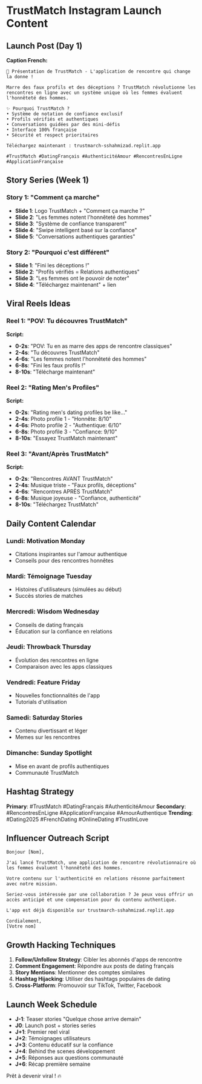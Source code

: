 # TrustMatch Instagram Launch Content

## Launch Post (Day 1)
**Caption French:**
```
🌟 Présentation de TrustMatch - L'application de rencontre qui change la donne !

Marre des faux profils et des déceptions ? TrustMatch révolutionne les rencontres en ligne avec un système unique où les femmes évaluent l'honnêteté des hommes.

✨ Pourquoi TrustMatch ?
• Système de notation de confiance exclusif
• Profils vérifiés et authentiques
• Conversations guidées par des mini-défis
• Interface 100% française
• Sécurité et respect prioritaires

Téléchargez maintenant : trustmarch-sshahmizad.replit.app

#TrustMatch #DatingFrançais #AuthenticitéAmour #RencontresEnLigne #ApplicationFrançaise
```

## Story Series (Week 1)

### Story 1: "Comment ça marche"
- **Slide 1**: Logo TrustMatch + "Comment ça marche ?"
- **Slide 2**: "Les femmes notent l'honnêteté des hommes"
- **Slide 3**: "Système de confiance transparent"
- **Slide 4**: "Swipe intelligent basé sur la confiance"
- **Slide 5**: "Conversations authentiques garanties"

### Story 2: "Pourquoi c'est différent"
- **Slide 1**: "Fini les déceptions !"
- **Slide 2**: "Profils vérifiés = Relations authentiques"
- **Slide 3**: "Les femmes ont le pouvoir de noter"
- **Slide 4**: "Téléchargez maintenant" + lien

## Viral Reels Ideas

### Reel 1: "POV: Tu découvres TrustMatch"
**Script:**
- **0-2s**: "POV: Tu en as marre des apps de rencontre classiques"
- **2-4s**: "Tu découvres TrustMatch"
- **4-6s**: "Les femmes notent l'honnêteté des hommes"
- **6-8s**: "Fini les faux profils !"
- **8-10s**: "Télécharge maintenant"

### Reel 2: "Rating Men's Profiles"
**Script:**
- **0-2s**: "Rating men's dating profiles be like..."
- **2-4s**: Photo profile 1 - "Honnête: 8/10"
- **4-6s**: Photo profile 2 - "Authentique: 6/10"
- **6-8s**: Photo profile 3 - "Confiance: 9/10"
- **8-10s**: "Essayez TrustMatch maintenant"

### Reel 3: "Avant/Après TrustMatch"
**Script:**
- **0-2s**: "Rencontres AVANT TrustMatch"
- **2-4s**: Musique triste - "Faux profils, déceptions"
- **4-6s**: "Rencontres APRÈS TrustMatch"
- **6-8s**: Musique joyeuse - "Confiance, authenticité"
- **8-10s**: "Téléchargez TrustMatch"

## Daily Content Calendar

### Lundi: Motivation Monday
- Citations inspirantes sur l'amour authentique
- Conseils pour des rencontres honnêtes

### Mardi: Témoignage Tuesday
- Histoires d'utilisateurs (simulées au début)
- Succès stories de matches

### Mercredi: Wisdom Wednesday
- Conseils de dating français
- Éducation sur la confiance en relations

### Jeudi: Throwback Thursday
- Évolution des rencontres en ligne
- Comparaison avec les apps classiques

### Vendredi: Feature Friday
- Nouvelles fonctionnalités de l'app
- Tutorials d'utilisation

### Samedi: Saturday Stories
- Contenu divertissant et léger
- Memes sur les rencontres

### Dimanche: Sunday Spotlight
- Mise en avant de profils authentiques
- Communauté TrustMatch

## Hashtag Strategy
**Primary**: #TrustMatch #DatingFrançais #AuthenticitéAmour
**Secondary**: #RencontresEnLigne #ApplicationFrançaise #AmourAuthentique
**Trending**: #Dating2025 #FrenchDating #OnlineDating #TrustInLove

## Influencer Outreach Script
```
Bonjour [Nom],

J'ai lancé TrustMatch, une application de rencontre révolutionnaire où les femmes évaluent l'honnêteté des hommes. 

Votre contenu sur l'authenticité en relations résonne parfaitement avec notre mission.

Seriez-vous intéressée par une collaboration ? Je peux vous offrir un accès anticipé et une compensation pour du contenu authentique.

L'app est déjà disponible sur trustmarch-sshahmizad.replit.app

Cordialement,
[Votre nom]
```

## Growth Hacking Techniques
1. **Follow/Unfollow Strategy**: Cibler les abonnés d'apps de rencontre
2. **Comment Engagement**: Répondre aux posts de dating français
3. **Story Mentions**: Mentionner des comptes similaires
4. **Hashtag Hijacking**: Utiliser des hashtags populaires de dating
5. **Cross-Platform**: Promouvoir sur TikTok, Twitter, Facebook

## Launch Week Schedule
- **J-1**: Teaser stories "Quelque chose arrive demain"
- **J0**: Launch post + stories series
- **J+1**: Premier reel viral
- **J+2**: Témoignages utilisateurs
- **J+3**: Contenu éducatif sur la confiance
- **J+4**: Behind the scenes développement
- **J+5**: Réponses aux questions communauté
- **J+6**: Récap première semaine

Prêt à devenir viral ! 🔥